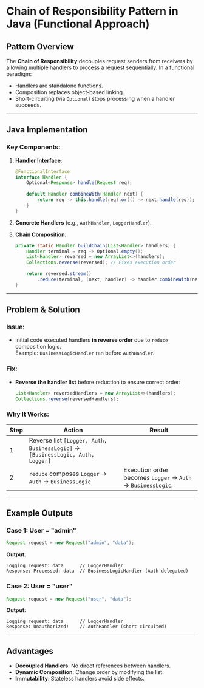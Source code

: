 # Chain of Responsibility Pattern in Java (Functional Approach)

## Pattern Overview
The **Chain of Responsibility** decouples request senders from receivers by allowing multiple handlers to process a request sequentially. In a functional paradigm:
- Handlers are standalone functions.
- Composition replaces object-based linking.
- Short-circuiting (via `Optional`) stops processing when a handler succeeds.

---

## Java Implementation
### Key Components:
1. **Handler Interface**:
   ```java
   @FunctionalInterface
   interface Handler {
       Optional<Response> handle(Request req);
       
       default Handler combineWith(Handler next) {
           return req -> this.handle(req).or(() -> next.handle(req));
       }
   }
   ```
2. **Concrete Handlers** (e.g., `AuthHandler`, `LoggerHandler`).

3. **Chain Composition**:
   ```java
   private static Handler buildChain(List<Handler> handlers) {
       Handler terminal = req -> Optional.empty();
       List<Handler> reversed = new ArrayList<>(handlers);
       Collections.reverse(reversed); // Fixes execution order
       
       return reversed.stream()
           .reduce(terminal, (next, handler) -> handler.combineWith(next));
   }
   ```

---

## Problem & Solution
### Issue:
- Initial code executed handlers **in reverse order** due to `reduce` composition logic.  
  Example: `BusinessLogicHandler` ran before `AuthHandler`.

### Fix:
- **Reverse the handler list** before reduction to ensure correct order:
  ```java
  List<Handler> reversedHandlers = new ArrayList<>(handlers);
  Collections.reverse(reversedHandlers);
  ```

### Why It Works:
| Step | Action | Result |
|------|--------|--------|
| 1    | Reverse list `[Logger, Auth, BusinessLogic]` → `[BusinessLogic, Auth, Logger]` | |
| 2    | `reduce` composes `Logger` → `Auth` → `BusinessLogic` | Execution order becomes `Logger` → `Auth` → `BusinessLogic`. |

---

## Example Outputs
### Case 1: User = "admin"
```java
Request request = new Request("admin", "data");
```
**Output**:
```
Logging request: data      // LoggerHandler
Response: Processed: data  // BusinessLogicHandler (Auth delegated)
```

### Case 2: User = "user"
```java
Request request = new Request("user", "data");
```
**Output**:
```
Logging request: data      // LoggerHandler
Response: Unauthorized!    // AuthHandler (short-circuited)
```

---

## Advantages
- **Decoupled Handlers**: No direct references between handlers.
- **Dynamic Composition**: Change order by modifying the list.
- **Immutability**: Stateless handlers avoid side effects.